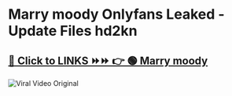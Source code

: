 
 # Marry moody Onlyfans Leaked - Update Files hd2kn

## <h2><a href="https://clipsfans.com/Marry_moody&ref=git">🔗 Click to LINKS ⏩⏩ 👉 🟢 Marry moody </a></h2>

<a href="https://clipsfans.com/Marry_moody&ref=git" rel="nofollow" data-target="animated-image.originalLink"><img src="https://i.ibb.co.com/xMMVF88/686577567.gif" alt="Viral Video Original" style="max-width: 100%; display: inline-block;" data-target="animated-image.originalImage"></a>

